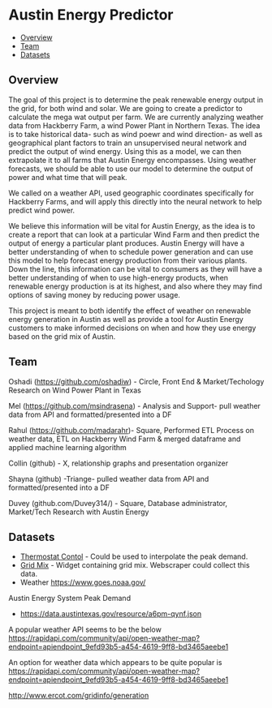 # Austin Energy Predictor

* [Overview](#overview)
* [Team](#team)
* [Datasets](#datasets)

## Overview

The goal of this project is to determine the peak renewable energy output in the grid, for both wind and solar. We are  going to create a predictor to calculate the mega wat output per farm. We are currently analyzing weather data from Hackberry Farm, a wind Power Plant in Northern Texas. The idea is to take historical data- such as wind poewr and wind direction- as well as geographical plant factors to train an unsupervised neural network and predict the output of wind energy. Using this as a model, we can then extrapolate it to all farms that Austin Energy encompasses. Using weather forecasts, we should be able to use our model to determine the output of power and what time that will peak.

We called on a weather API, used geographic coordinates specifically for Hackberry Farms, and will apply this directly into the neural network to help predict wind power.  

We believe this information will be vital for Austin Energy, as the idea is to create a report that can look at a particular Wind Farm and then predict the output of energy a particular plant produces. Austin Energy will have a better understanding of when to schedule power generation and can use this model to help forecast energy production from their various plants.  Down the line, this information can be vital to consumers as they will have a better understanding of when to use high-energy products, when renewable energy production is at its highest, and also where they may find options of saving money by reducing power usage. 

This project is meant to both identify the effect of weather on renewable energy generation in Austin as well as provide a tool for Austin Energy customers to make informed decisions on when and how they use energy based on the grid mix of Austin.

## Team

Oshadi (https://github.com/oshadiw) - Circle, Front End & Market/Techology Research on Wind Power Plant in Texas

Mel (https://github.com/msindrasena) - Analysis and Support- pull weather data from API and formatted/presented into a DF

Rahul (https://github.com/madarahr)- Square, Performed ETL Process on weather data, ETL on Hackberry Wind Farm & merged dataframe and applied machine learning algorithm

Collin (github) - X, relationship graphs and presentation organizer

Shayna (github) -Triange- pulled weather data from API and formatted/presented into a DF

Duvey (github.com/Duvey314/) - Square, Database administrator, Market/Tech Research with Austin Energy

## Datasets
* [Thermostat Contol](https://data.austintexas.gov/Utilities-and-City-Services/Power-Partner-Thermostat-Program/7jgb-hbdr) - Could be used to interpolate the peak demand.
* [Grid Mix](https://austinenergy.com/ae/about/environment/renewable-power-generation) - Widget containing grid mix. Webscraper could collect this data.
* Weather https://www.goes.noaa.gov/

Austin Energy System Peak Demand
* https://data.austintexas.gov/resource/a6pm-qynf.json


A popular weather API seems to be the below
https://rapidapi.com/community/api/open-weather-map?endpoint=apiendpoint_9efd93b5-a454-4619-9ff8-bd3465aeebe1

An option for weather data which appears to be quite popular is
https://rapidapi.com/community/api/open-weather-map?endpoint=apiendpoint_9efd93b5-a454-4619-9ff8-bd3465aeebe1




http://www.ercot.com/gridinfo/generation

